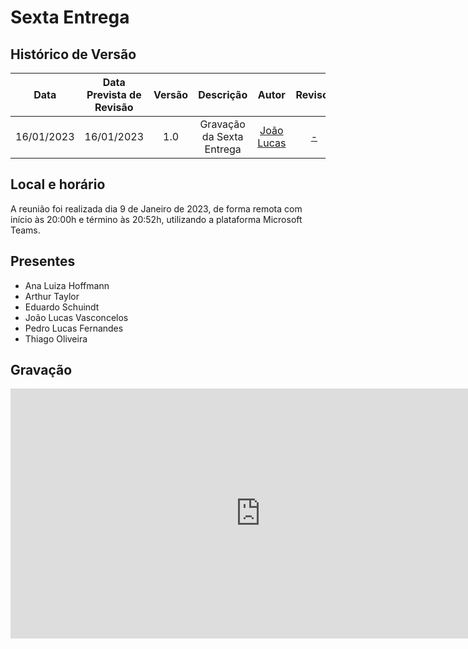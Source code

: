 # Sexta Entrega

## <a>Histórico de Versão</a>
|Data|Data Prevista de Revisão|Versão|Descrição|Autor|Revisor|
| :----------: |:-----------:| :------: | :-----------: | :---------: |:---------: |
|16/01/2023|16/01/2023|1.0|Gravação da Sexta Entrega| [João Lucas](https://github.com/Hackairos)| [-](https://github.com/) |

## <a>Local e horário</a>

A reunião foi realizada dia 9 de Janeiro de 2023, de forma remota com início às 20:00h e término às 20:52h, utilizando a plataforma Microsoft Teams.

## <a>Presentes</a>

- Ana Luiza Hoffmann
- Arthur Taylor
- Eduardo Schuindt
- João Lucas Vasconcelos
- Pedro Lucas Fernandes
- Thiago Oliveira

## <a>Gravação</a>

<center>
<iframe width="800" height="400" src="https://www.youtube-nocookie.com/embed/LoSalKVe37k" frameborder="0" allow="accelerometer; autoplay; clipboard-write; encrypted-media; gyroscope; picture-in-picture" allowfullscreen></iframe>
</center>